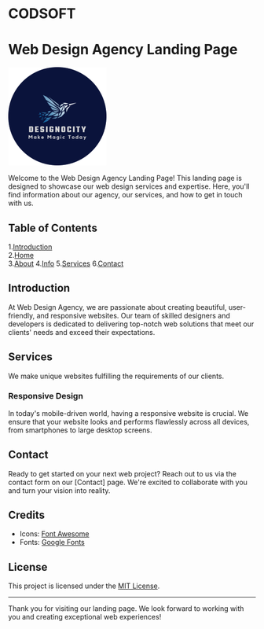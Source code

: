 # CODSOFT
# Web Design Agency Landing Page

![Web Design Agency](https://github.com/AnushkaBanerjee/CODSOFT/blob/main/Task%201/IMAGES/Deignocity%20logo.png)

Welcome to the Web Design Agency Landing Page! This landing page is designed to showcase our web design services and expertise. Here, you'll find information about our agency, our services, and how to get in touch with us.

## Table of Contents
1.[Introduction](#introduction ) 		 
2.[Home](#home )		
3.[About](#about )
4.[Info](#info )
5.[Services](#services )
6.[Contact](#contact )


## Introduction

At Web Design Agency, we are passionate about creating beautiful, user-friendly, and responsive websites. Our team of skilled designers and developers is dedicated to delivering top-notch web solutions that meet our clients' needs and exceed their expectations.

## Services
We make unique websites fulfilling the requirements of our clients.

### Responsive Design

In today's mobile-driven world, having a responsive website is crucial. We ensure that your website looks and performs flawlessly across all devices, from smartphones to large desktop screens.


## Contact 

Ready to get started on your next web project? Reach out to us via the contact form on our [Contact] page. We're excited to collaborate with you and turn your vision into reality.



## Credits

- Icons: [Font Awesome](https://fontawesome.com/)
- Fonts: [Google Fonts](https://fonts.google.com/)
## License

This project is licensed under the [MIT License](LICENSE).

---

Thank you for visiting our landing page. We look forward to working with you and creating exceptional web experiences!
